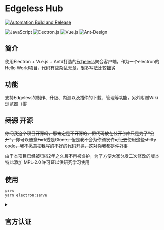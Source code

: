 
# Edgeless Hub

[![Automation Build and Release](https://github.com/lemonorangeapple/edgeless-hub/actions/workflows/auto-build.yml/badge.svg?event=push)](https://github.com/lemonorangeapple/edgeless-hub/actions/workflows/auto-build.yml)

![JavaScript](https://img.shields.io/badge/javascript-%23323330.svg?style=for-the-badge&logo=javascript&logoColor=%23F7DF1E)
![Electron.js](https://img.shields.io/badge/Electron-191970?style=for-the-badge&logo=Electron&logoColor=white)
![Vue.js](https://img.shields.io/badge/vuejs-%2335495e.svg?style=for-the-badge&logo=vuedotjs&logoColor=%234FC08D)
![Ant-Design](https://img.shields.io/badge/-AntDesign-%230170FE?style=for-the-badge&logo=ant-design&logoColor=white)

## 简介
使用Electron + Vue.js + Antd打造的[Edgeless](https://home.edgeless.top)聚合客户端，作为一个electron的Hello World项目，代码有些杂乱无章，很多写法比较拙劣

## 功能
支持Edgeless的制作、升级、内测以及插件的下载、管理等功能，另外附赠Wiki浏览器（雾

## ~~闭源~~ 开源
~~你问我这个项目开源吗，那肯定是不开源的，把代码放在公开仓库只是为了“公开”，你可以随意Fork或是Clone，但是我不会为你颁发许可证去使用这些shitty code，我不愿意把我写的不好的代码开源，这对你我都是件好事~~

由于本项目已经被归档2年之久且不再被维护，为了方便大家分发二次修改的版本特此添加 MPL-2.0 许可证以供研究学习使用

## 使用
```
yarn
yarn electron:serve
```

<details>
<summary>
  
## 官方认证

</summary>

![](https://dl.imjcj.eu.org/image/976e56c945b87407f0ab864e0c309653c6aa4df3231737ea704b2b8e0c0555db.png)

</details>
